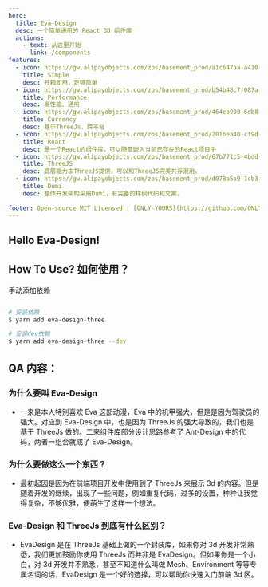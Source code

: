 ```yaml
---
hero:
  title: Eva-Design
  desc: 一个简单通用的 React 3D 组件库
  actions:
    - text: 从这里开始
      link: /components
features:
  - icon: https://gw.alipayobjects.com/zos/basement_prod/a1c647aa-a410-4024-8414-c9837709cb43/k7787itw_w126_h114.png
    title: Simple
    desc: 开箱即用，足够简单
  - icon: https://gw.alipayobjects.com/zos/basement_prod/b54b48c7-087a-4984-b150-bcecb40920de/k7787z07_w114_h120.png
    title: Performance
    desc: 高性能、通用
  - icon: https://gw.alipayobjects.com/zos/basement_prod/464cb990-6db8-4611-89af-7766e208b365/k77899wk_w108_h132.png
    title: Currency
    desc: 基于ThreeJs，跨平台
  - icon: https://gw.alipayobjects.com/zos/basement_prod/201bea40-cf9d-4be2-a1d8-55bec136faf2/k7788a8s_w102_h120.png
    title: React
    desc: 是一个React的组件库，可以随意嵌入当前已存在的React项目中
  - icon: https://gw.alipayobjects.com/zos/basement_prod/67b771c5-4bdd-4384-80a4-978b85f91282/k7788ov2_w126_h126.png
    title: ThreeJS
    desc: 底层能力由ThreeJS提供，可以和ThreeJS完美共存混用。
  - icon: https://gw.alipayobjects.com/zos/basement_prod/d078a5a9-1cb3-4352-9f05-505c2e98bc95/k7788v4b_w102_h126.png
    title: Dumi
    desc: 整体开发架构采用Dumi，有完备的样例代码和文案。

footer: Open-source MIT Licensed | [ONLY-YOURS](https://github.com/ONLY-yours) | Copyright © 2020<br />Powered by [dumi](https://d.umijs.org)
---
```


## Hello Eva-Design!

## How To Use? 如何使用？

手动添加依赖

```bash

# 安装依赖
$ yarn add eva-design-three

# 安装dev依赖
$ yarn add eva-design-three --dev

```

## QA 内容：

### 为什么要叫 Eva-Design

- 一来是本人特别喜欢 Eva 这部动漫，Eva 中的机甲强大，但是是因为驾驶员的强大。对应到 Eva-Design 中，也是因为 ThreeJs 的强大导致的，我们也是基于 ThreeJs 做的。二来组件库部分设计思路参考了 Ant-Design 中的代码，两者一组合就成了 Eva-Design。

### 为什么要做这么一个东西？

- 最初起因是因为在前端项目开发中使用到了 ThreeJs 来展示 3d 的内容。但是随着开发的继续，出现了一些问题，例如重复代码，过多的设置，种种让我觉得复杂，不够优雅，便萌生了这样一个想法。

### Eva-Design 和 ThreeJs 到底有什么区别？

- EvaDesign 是在 ThreeJs 基础上做的一个封装库，如果你对 3d 开发非常熟悉，我们更加鼓励你使用 ThreeJs 而并非是 EvaDesign。但如果你是一个小白，对 3d 开发并不熟悉，甚至不知道什么叫做 Mesh、Environment 等等专属名词的话，EvaDesign 是一个好的选择，可以帮助你快速入门前端 3d 区。
